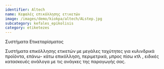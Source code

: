 ```yaml
---
identifier: Altech
name: Κεφαλές επικόλλησης ετικετών
image: /images/demo/kiokpa/altech/ALstep.jpg
subcategory: kefales_epikolisis
category: etiketezes
---
```





Συστήματα Ετικεταρίσματος

Συστήματα επικόλλησης ετικετών με μεγάλες ταχύτητες για κυλινδρικά προϊόντα, επάνω- κάτω επικόλληση, περιμετρικά, μπρος πίσω κτλ , ειδικές κατασκευές ανάλογα με τις ανάγκες της παραγωγής σας.
